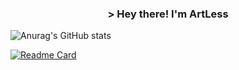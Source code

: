 <h3 align="center">> Hey there! I'm ArtLess</h2>


![Anurag's GitHub stats](https://github-readme-stats.vercel.app/api?username=sdsdd&show_icons=true&theme=radical)

[![Readme Card](https://github-readme-stats.vercel.app/api/pin/?username=anuraghazra&repo=github-readme-stats)](https://github.com/anuraghazra/github-readme-stats)
